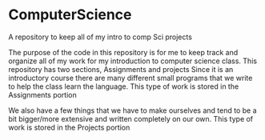 # ComputerScience
A repository to keep all of my intro to comp Sci projects

The purpose of the code in this repository is for me to keep track and organize all of my work for my 
introduction to computer science class.
This repository has two sections, Assignments and projects
Since it is an introductory course there are many different small programs that we write
to help the class learn the language.
This type of work is stored in the Assignments portion

We also have a few things that we have to make ourselves and tend to be a bit bigger/more extensive and written completely on 
our own. 
This type of work is stored in the Projects portion
